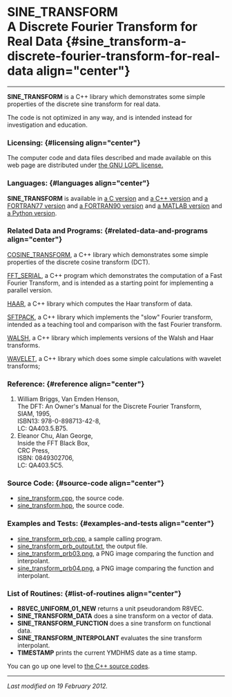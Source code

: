 SINE\_TRANSFORM\
A Discrete Fourier Transform for Real Data {#sine_transform-a-discrete-fourier-transform-for-real-data align="center"}
==========================================

------------------------------------------------------------------------

**SINE\_TRANSFORM** is a C++ library which demonstrates some simple
properties of the discrete sine transform for real data.

The code is not optimized in any way, and is intended instead for
investigation and education.

### Licensing: {#licensing align="center"}

The computer code and data files described and made available on this
web page are distributed under [the GNU LGPL
license.](../../txt/gnu_lgpl.txt)

### Languages: {#languages align="center"}

**SINE\_TRANSFORM** is available in [a C
version](../../c_src/sine_transform/sine_transform.html) and [a C++
version](../../cpp_src/sine_transform/sine_transform.html) and [a
FORTRAN77 version](../../f77_src/sine_transform/sine_transform.html) and
[a FORTRAN90 version](../../f_src/sine_transform/sine_transform.html)
and [a MATLAB version](../../m_src/sine_transform/sine_transform.html)
and [a Python version](../../py_src/sine_transform/sine_transform.html).

### Related Data and Programs: {#related-data-and-programs align="center"}

[COSINE\_TRANSFORM](../../cpp_src/cosine_transform/cosine_transform.html),
a C++ library which demonstrates some simple properties of the discrete
cosine transform (DCT).

[FFT\_SERIAL](../../cpp_src/fft_serial/fft_serial.html), a C++ program
which demonstrates the computation of a Fast Fourier Transform, and is
intended as a starting point for implementing a parallel version.

[HAAR](../../cpp_src/haar/haar.html), a C++ library which computes the
Haar transform of data.

[SFTPACK](../../cpp_src/sftpack/sftpack.html), a C++ library which
implements the "slow" Fourier transform, intended as a teaching tool and
comparison with the fast Fourier transform.

[WALSH](../../cpp_src/walsh/walsh.html), a C++ library which implements
versions of the Walsh and Haar transforms.

[WAVELET](../../cpp_src/wavelet/wavelet.html), a C++ library which does
some simple calculations with wavelet transforms;

### Reference: {#reference align="center"}

1.  William Briggs, Van Emden Henson,\
    The DFT: An Owner's Manual for the Discrete Fourier Transform,\
    SIAM, 1995,\
    ISBN13: 978-0-898713-42-8,\
    LC: QA403.5.B75.
2.  Eleanor Chu, Alan George,\
    Inside the FFT Black Box,\
    CRC Press,\
    ISBN: 0849302706,\
    LC: QA403.5C5.

### Source Code: {#source-code align="center"}

-   [sine\_transform.cpp](sine_transform.cpp), the source code.
-   [sine\_transform.hpp](sine_transform.hpp), the source code.

### Examples and Tests: {#examples-and-tests align="center"}

-   [sine\_transform\_prb.cpp](sine_transform_prb.cpp), a sample calling
    program.
-   [sine\_transform\_prb\_output.txt](sine_transform_prb_output.txt),
    the output file.
-   [sine\_transform\_prb03.png](sine_transform_prb03.png), a PNG image
    comparing the function and interpolant.
-   [sine\_transform\_prb04.png](sine_transform_prb04.png), a PNG image
    comparing the function and interpolant.

### List of Routines: {#list-of-routines align="center"}

-   **R8VEC\_UNIFORM\_01\_NEW** returns a unit pseudorandom R8VEC.
-   **SINE\_TRANSFORM\_DATA** does a sine transform on a vector of data.
-   **SINE\_TRANSFORM\_FUNCTION** does a sine transform on functional
    data.
-   **SINE\_TRANSFORM\_INTERPOLANT** evaluates the sine transform
    interpolant.
-   **TIMESTAMP** prints the current YMDHMS date as a time stamp.

You can go up one level to [the C++ source codes](../cpp_src.html).

------------------------------------------------------------------------

*Last modified on 19 February 2012.*
